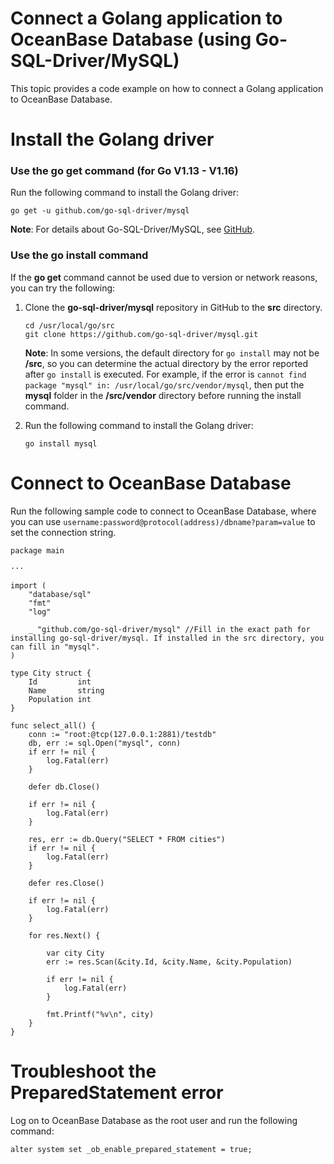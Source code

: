 # Connect a Golang application to OceanBase Database (using Go-SQL-Driver/MySQL)

This topic provides a code example on how to connect a Golang application to OceanBase Database.
<a name="o0lvg"></a>

# Install the Golang driver
<a name="J9FSn"></a>

### Use the go get command (for Go V1.13 - V1.16)
Run the following command to install the Golang driver:
```
go get -u github.com/go-sql-driver/mysql
```
**Note**: For details about Go-SQL-Driver/MySQL, see [GitHub](https://github.com/go-sql-driver/mysql).
<a name="SX08b"></a>

### Use the go install command
If the **go get** command cannot be used due to version or network reasons, you can try the following:

1. Clone the **go-sql-driver/mysql** repository in GitHub to the **src** directory.
    ```
    cd /usr/local/go/src   
    git clone https://github.com/go-sql-driver/mysql.git 
    ```
    **Note**: In some versions, the default directory for `go install` may not be **/src**, so you can determine the actual directory by the error reported after `go install` is executed. For example, if the error is `cannot find package "mysql" in: /usr/local/go/src/vendor/mysql`, then put the **mysql** folder in the **/src/vendor** directory before running the install command.

2. Run the following command to install the Golang driver:
    ```
    go install mysql
    ```

<a name="jKEa3"></a>

# Connect to OceanBase Database
Run the following sample code to connect to OceanBase Database, where you can use `username:password@protocol(address)/dbname?param=value` to set the connection string.
```
package main

···

import (
    "database/sql"
    "fmt"
    "log"
    
    _ "github.com/go-sql-driver/mysql" //Fill in the exact path for installing go-sql-driver/mysql. If installed in the src directory, you can fill in "mysql".
)

type City struct {
    Id         int
    Name       string
    Population int
}

func select_all() {
    conn := "root:@tcp(127.0.0.1:2881)/testdb"
    db, err := sql.Open("mysql", conn)
    if err != nil {
        log.Fatal(err)
    }
    
    defer db.Close()
    
    if err != nil {
        log.Fatal(err)
    }
    
    res, err := db.Query("SELECT * FROM cities")
    if err != nil {
        log.Fatal(err)
    }
    
    defer res.Close()
    
    if err != nil {
        log.Fatal(err)
    }
    
    for res.Next() {
        
        var city City
        err := res.Scan(&city.Id, &city.Name, &city.Population)
        
        if err != nil {
            log.Fatal(err)
        }
        
        fmt.Printf("%v\n", city)
    }
}
```

<a name="hhYq7"></a>

# Troubleshoot the PreparedStatement error
Log on to OceanBase Database as the root user and run the following command:
```
alter system set _ob_enable_prepared_statement = true;
```
